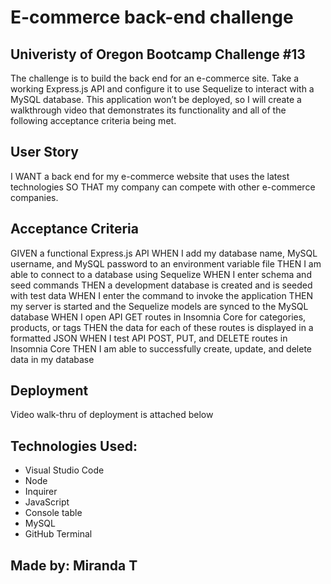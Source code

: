 # E-commerce back-end challenge

## Univeristy of Oregon Bootcamp Challenge #13
The challenge is to build the back end for an e-commerce site. Take a working Express.js API and configure it to use Sequelize to interact with a MySQL database. This application won’t be deployed, so I will create a walkthrough video that demonstrates its functionality and all of the following acceptance criteria being met.

## User Story 
I WANT a back end for my e-commerce website that uses the latest technologies
SO THAT my company can compete with other e-commerce companies.

## Acceptance Criteria
GIVEN a functional Express.js API
WHEN I add my database name, MySQL username, and MySQL password to an environment variable file
THEN I am able to connect to a database using Sequelize
WHEN I enter schema and seed commands
THEN a development database is created and is seeded with test data
WHEN I enter the command to invoke the application
THEN my server is started and the Sequelize models are synced to the MySQL database
WHEN I open API GET routes in Insomnia Core for categories, products, or tags
THEN the data for each of these routes is displayed in a formatted JSON
WHEN I test API POST, PUT, and DELETE routes in Insomnia Core
THEN I am able to successfully create, update, and delete data in my database

## Deployment
Video walk-thru of deployment is attached below

## Technologies Used:
* Visual Studio Code
* Node
* Inquirer
* JavaScript
* Console table
* MySQL
* GitHub Terminal

## Made by: Miranda T 